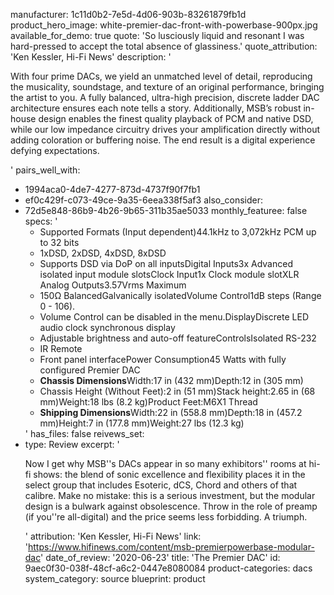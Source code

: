 manufacturer: 1c11d0b2-7e5d-4d06-903b-83261879fb1d
product_hero_image: white-premier-dac-front-with-powerbase-900px.jpg
available_for_demo: true
quote: 'So lusciously liquid and resonant I was hard-pressed to accept the total absence of glassiness.'
quote_attribution: 'Ken Kessler, Hi-Fi News'
description: '<p>With four prime DACs, we yield an unmatched level of detail, reproducing the musicality, soundstage, and texture of an original performance, bringing the artist to you. A fully balanced, ultra-high precision, discrete ladder DAC architecture ensures each note tells a story. Additionally, MSB’s robust in-house design enables the finest quality playback of PCM and native DSD, while our low impedance circuitry drives your amplification directly without adding coloration or buffering noise. The end result is a digital experience defying expectations.</p>'
pairs_well_with:
  - 1994aca0-4de7-4277-873d-4737f90f7fb1
  - ef0c429f-c073-49ce-9a35-6eea338f5af3
also_consider:
  - 72d5e848-86b9-4b26-9b65-311b35ae5033
monthly_featuree: false
specs: '<ul><li>Supported Formats (Input dependent)44.1kHz to 3,072kHz PCM up to 32 bits<br></li><li>1xDSD, 2xDSD, 4xDSD, 8xDSD<br></li><li>Supports DSD via DoP on all inputsDigital Inputs3x Advanced isolated input module slotsClock Input1x Clock module slotXLR Analog Outputs3.57Vrms Maximum&nbsp;<br></li><li>150Ω BalancedGalvanically isolatedVolume Control1dB steps (Range 0 - 106).&nbsp;<br></li><li>Volume Control can be disabled in the menu.DisplayDiscrete LED audio clock synchronous display<br></li><li>Adjustable brightness and auto-off featureControlsIsolated RS-232<br></li><li>IR Remote<br></li><li>Front panel interfacePower Consumption45 Watts with fully configured Premier DAC<br></li><li><b>Chassis Dimensions</b>Width:17 in (432 mm)Depth:12 in (305 mm)<br></li><li>Chassis Height (Without Feet):2 in (51 mm)Stack height:2.65 in (68 mm)Weight:18 lbs (8.2 kg)Product Feet:M6X1 Thread<br></li><li><b>Shipping Dimensions</b>Width:22 in (558.8 mm)Depth:18 in (457.2 mm)Height:7 in (177.8 mm)Weight:27 lbs (12.3 kg)<br></li></ul>'
has_files: false
reivews_set:
  -
    type: Review
    excerpt: '<p>Now I get why MSB''s DACs appear in so many exhibitors'' rooms at hi-fi shows: the blend of sonic excellence and flexibility places it in the select group that includes Esoteric, dCS, Chord and others of that calibre. Make no mistake: this is a serious investment, but the modular design is a bulwark against obsolescence. Throw in the role of preamp (if you''re all-digital) and the price seems less forbidding. A triumph.</p>'
    attribution: 'Ken Kessler, Hi-Fi News'
    link: 'https://www.hifinews.com/content/msb-premierpowerbase-modular-dac'
    date_of_review: '2020-06-23'
title: 'The Premier DAC'
id: 9aec0f30-038f-48cf-a6c2-0447e8080084
product-categories: dacs
system_category: source
blueprint: product
